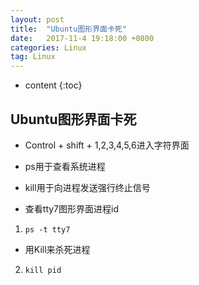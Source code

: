```yaml
---
layout: post
title:  "Ubuntu图形界面卡死"
date:   2017-11-4 19:18:00 +0800
categories: Linux
tag: Linux
---
```


* content
{:toc}

Ubuntu图形界面卡死
---------------------

*	Control + shift + 1,2,3,4,5,6进入字符界面<br>
*	ps用于查看系统进程<br>
*	kill用于向进程发送强行终止信号<br>
	
*	查看tty7图形界面进程id<br>

1.	<code>ps -t tty7</code><br>

*	用Kill来杀死进程<br>

2.	<code>kill pid</code>
